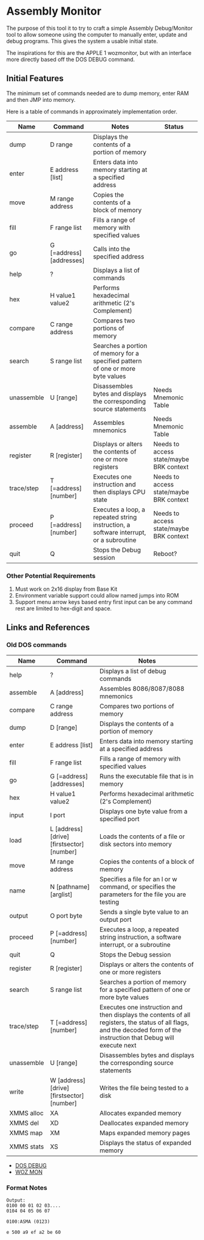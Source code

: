 Assembly Monitor
================

The purpose of this tool it to try to craft a simple Assembly Debug/Monitor  tool
to allow someone using the computer to manually enter, update and debug programs.
This gives the system a usable initial state.

The inspirations for this are the APPLE 1 wozmonitor, but with an interface more
directly based off the DOS DEBUG command.

Initial Features
----------------

The minimum set of commands needed are to dump memory, enter RAM and then JMP into memory.

Here is a table of commands in approximately implementation order.

|Name       | Command                                     |Notes                                                                                       |Status                                    |
|-----------|---------------------------------------------|--------------------------------------------------------------------------------------------|------------------------------------------|
|dump       | D range                                     |Displays the contents of a portion of memory                                                |                                          |
|enter      | E address [list]                            |Enters data into memory starting at a specified address                                     |                                          |
|move       | M range address                             |Copies the contents of a block of memory                                                    |                                          |
|fill       | F range list                                |Fills a range of memory with specified values                                               |                                          |
|go         | G [=address] [addresses]                    |Calls into the specified address                                                            |                                          |
|help       | ?                                           |Displays a list of commands                                                                 |                                          |
|hex        | H value1 value2                             |Performs hexadecimal arithmetic (2's Complement)                                            |                                          |
|compare    | C range address                             |Compares two portions of memory                                                             |                                          |
|search     | S range list                                |Searches a portion of memory for a specified pattern of one or more byte values             |                                          |
|unassemble | U [range]                                   |Disassembles bytes and displays the corresponding source statements                         |Needs Mnemonic Table                      |
|assemble   | A [address]                                 |Assembles mnemonics                                                                         |Needs Mnemonic Table                      |
|register   | R [register]                                |Displays or alters the contents of one or more registers                                    |Needs to access state/maybe BRK context   |
|trace/step | T [=address] [number]                       |Executes one instruction and then displays CPU state                                        |Needs to access state/maybe BRK context   |
|proceed    | P [=address] [number]                       |Executes a loop, a repeated string instruction, a software interrupt, or a subroutine       |Needs to access state/maybe BRK context   |
|quit       | Q                                           |Stops the Debug session                                                                     |Reboot?                                   |


### Other Potential Requirements
1. Must work on 2x16 display from Base Kit
2. Environment variable support could allow named jumps into ROM
3. Support menu arrow keys based entry first input can be any command rest are limited to hex-digit and space.



Links and References
--------------------

### Old DOS commands

|Name       | Command                                     |Notes                                                                                                                                                                         |
|-----------|---------------------------------------------|------------------------------------------------------------------------------------------------------------------------------------------------------------------------------|
|help       | ?                                           |Displays a list of debug commands                                                                                                                                             |
|assemble   | A [address]                                 |Assembles 8086/8087/8088 mnemonics                                                                                                                                            |
|compare    | C range address                             |Compares two portions of memory                                                                                                                                               |
|dump       | D [range]                                   |Displays the contents of a portion of memory                                                                                                                                  |
|enter      | E address [list]                            |Enters data into memory starting at a specified address                                                                                                                       |
|fill       | F range list                                |Fills a range of memory with specified values                                                                                                                                 |
|go         | G [=address] [addresses]                    |Runs the executable file that is in memory                                                                                                                                    |
|hex        | H value1 value2                             |Performs hexadecimal arithmetic (2's Complement)                                                                                                                              |
|input      | I port                                      |Displays one byte value from a specified port                                                                                                                                 |
|load       | L [address] [drive] [firstsector] [number]  |Loads the contents of a file or disk sectors into memory                                                                                                                      |
|move       | M range address                             |Copies the contents of a block of memory                                                                                                                                      |
|name       | N [pathname] [arglist]                      |Specifies a file for an l or w command, or specifies the parameters for the file you are testing                                                                              |
|output     | O port byte                                 |Sends a single byte value to an output port                                                                                                                                   |
|proceed    | P [=address] [number]                       |Executes a loop, a repeated string instruction, a software interrupt, or a subroutine                                                                                         |
|quit       | Q                                           |Stops the Debug session                                                                                                                                                       |
|register   | R [register]                                |Displays or alters the contents of one or more registers                                                                                                                      |
|search     | S range list                                |Searches a portion of memory for a specified pattern of one or more byte values                                                                                               |
|trace/step | T [=address] [number]                       |Executes one instruction and then displays the contents of all registers, the status of all flags, and the decoded form of the instruction that Debug will execute next       |
|unassemble | U [range]                                   |Disassembles bytes and displays the corresponding source statements                                                                                                           |
|write      | W [address] [drive] [firstsector] [number]  |Writes the file being tested to a disk                                                                                                                                        |
|XMMS alloc | XA                                          |Allocates expanded memory                                                                                                                                                     |
|XMMS del   | XD                                          |Deallocates expanded memory                                                                                                                                                   |
|XMMS map   | XM                                          |Maps expanded memory pages                                                                                                                                                    |
|XMMS stats | XS                                          |Displays the status of expanded memory                                                                                                                                        |




- [DOS DEBUG](https://thestarman.pcministry.com/asm/debug/debug2.htm)
- [WOZ MON](https://www.sbprojects.net/projects/apple1/wozmon.php)



### Format Notes
```
Output:
0100 00 01 02 03....
0104 04 05 06 07

0100:ASMA (0123)

e 500 a9 ef a2 be 60
```
